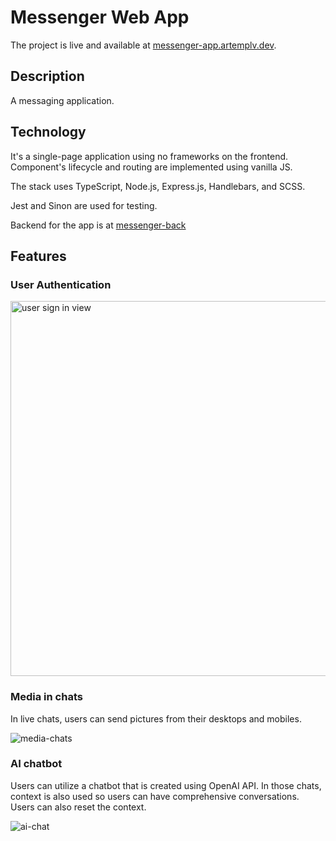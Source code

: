 # Messenger Web App

The project is live and available at [messenger-app.artemplv.dev](https://messenger-app.artemplv.dev).


## Description

A messaging application.

## Technology

It's a single-page application using no frameworks on the frontend. Component's lifecycle and routing are implemented using vanilla JS.

The stack uses TypeScript, Node.js, Express.js, Handlebars, and SCSS.

Jest and Sinon are used for testing.

Backend for the app is at [messenger-back](https://github.com/artemplv/messenger-back)

## Features

### User Authentication

<img width="600" alt="user sign in view" src="https://github.com/artemplv/messenger-web-app/assets/48654322/f2e0ced4-f266-494b-9d0d-990f1c5d9e93">

### Media in chats
In live chats, users can send pictures from their desktops and mobiles.

![media-chats](https://github.com/artemplv/messenger-web-app/assets/48654322/c5d94866-e727-4cde-8e71-8c2ee129a7bc)

### AI chatbot
Users can utilize a chatbot that is created using OpenAI API. In those chats, context is also used so users can have comprehensive conversations. Users can also reset the context.

![ai-chat](https://github.com/artemplv/messenger-web-app/assets/48654322/b0c36b01-fdaa-4e90-8fe9-bf363d4052c3)
